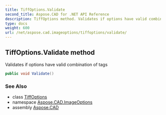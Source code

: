 ```yaml
---
title: TiffOptions.Validate
second_title: Aspose.CAD for .NET API Reference
description: TiffOptions method. Validates if options have valid combination of tags
type: docs
weight: 600
url: /net/aspose.cad.imageoptions/tiffoptions/validate/
---
```

## TiffOptions.Validate method

Validates if options have valid combination of tags

```csharp
public void Validate()
```

### See Also

* class [TiffOptions](../)
* namespace [Aspose.CAD.ImageOptions](../../tiffoptions/)
* assembly [Aspose.CAD](../../../)


